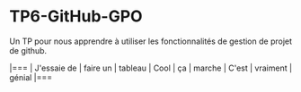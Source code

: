 # TP6-GitHub-GPO
Un TP pour nous apprendre à utiliser les fonctionnalités de gestion de projet de github.

|===
| J'essaie de     | faire un     | tableau
| Cool            | ça           | marche
| C'est           | vraiment     | génial
|===
